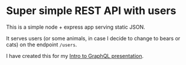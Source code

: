 # Super simple REST API with users

This is a simple node + express app serving static JSON.

It serves users (or some animals, in case I decide to change to bears or cats) on the endpoint `/users`.

I have created this for my [Intro to GraphQL presentation](https://github.com/matusmarcin/graphql-intro). 
